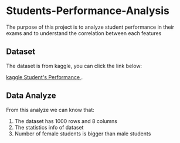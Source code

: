 # Students-Performance-Analysis

The purpose of this project is to analyze student performance in their exams and to understand the correlation between each features 

## Dataset

The dataset is from kaggle, you can click the link below:

[kaggle Student's Performance ](https://www.kaggle.com/datasets/spscientist/students-performance-in-exams).

## Data Analyze

From this analyze we can know that:

 1. The dataset has 1000 rows and 8 columns
 2. The statistics info of dataset
 3. Number of female students is bigger than male students
